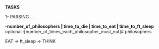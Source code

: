 **TASKS**

1- PARSING ...

-**number_of_philosophers  | time_to_die  | time_to_eat | time_to_ft_sleep**  optional :[number_of_times_each_philosopher_must_eat]# philosophers


EAT -> ft_sleep -> THINK
